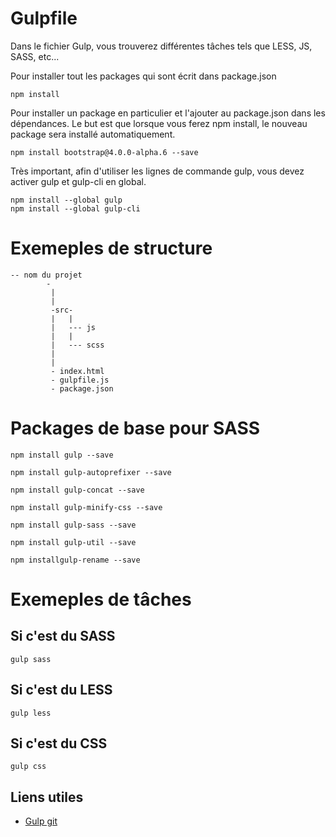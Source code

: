 # Gulpfile

Dans le fichier Gulp, vous trouverez différentes tâches tels que LESS, JS, SASS, etc...

Pour installer tout les packages qui sont écrit dans package.json

```
npm install
```

Pour installer un package en particulier et l'ajouter au package.json dans les dépendances. Le but est que lorsque vous ferez npm install, le nouveau package sera installé automatiquement.

```
npm install bootstrap@4.0.0-alpha.6 --save
```


Très important, afin d'utiliser les lignes de commande gulp, vous devez activer gulp et gulp-cli en global.

```
npm install --global gulp 
npm install --global gulp-cli
```

# Exemeples de structure

```
-- nom du projet 
        -
         |
         |
         -src-
         |   |
         |   --- js
         |   |
         |   --- scss
         |
         |
         - index.html
         - gulpfile.js
         - package.json
 ```
   
# Packages de base pour SASS

```
npm install gulp --save
```
```
npm install gulp-autoprefixer --save
```
```
npm install gulp-concat --save
```
```
npm install gulp-minify-css --save
```
```
npm install gulp-sass --save
```
```
npm install gulp-util --save
```
```
npm installgulp-rename --save
```
  
# Exemeples de tâches


## Si c'est du SASS

```
gulp sass
```

## Si c'est du LESS

```
gulp less
```

## Si c'est du CSS

```
gulp css
```

## Liens utiles

- [Gulp git](https://github.com/gulpjs/gulp/blob/master/docs/getting-started.md)
